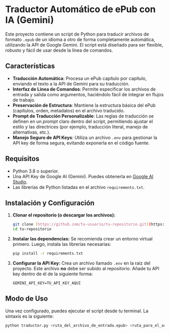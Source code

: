 # Traductor Automático de ePub con IA (Gemini)

Este proyecto contiene un script de Python para traducir archivos de formato `.epub` de un idioma a otro de forma completamente automática, utilizando la API de Google Gemini. El script está diseñado para ser flexible, robusto y fácil de usar desde la línea de comandos.

## Características

- **Traducción Automática**: Procesa un ePub capítulo por capítulo, enviando el texto a la API de Gemini para su traducción.
- **Interfaz de Línea de Comandos**: Permite especificar los archivos de entrada y salida como argumentos, haciéndolo fácil de integrar en flujos de trabajo.
- **Preservación de Estructura**: Mantiene la estructura básica del ePub (capítulos, orden, metadatos) en el archivo traducido.
- **Prompt de Traducción Personalizable**: Las reglas de traducción se definen en un _prompt_ claro dentro del script, permitiendo ajustar el estilo y las directrices (por ejemplo, traducción literal, manejo de alternativas, etc.).
- **Manejo Seguro de API Keys**: Utiliza un archivo `.env` para gestionar la API key de forma segura, evitando exponerla en el código fuente.

## Requisitos

- Python 3.8 o superior.
- Una API Key de Google AI (Gemini). Puedes obtenerla en [Google AI Studio](https://aistudio.google.com/app/apikey).
- Las librerías de Python listadas en el archivo `requirements.txt`.

## Instalación y Configuración

1.  **Clonar el repositorio (o descargar los archivos):**
    ```bash
    git clone [https://github.com/tu-usuario/tu-repositorio.git](https://github.com/tu-usuario/tu-repositorio.git)
    cd tu-repositorio
    ```

2.  **Instalar las dependencias:**
    Se recomienda crear un entorno virtual primero. Luego, instala las librerías necesarias:
    ```bash
    pip install -r requirements.txt
    ```

3.  **Configurar la API Key:**
    Crea un archivo llamado `.env` en la raíz del proyecto. Este archivo **no** debe ser subido al repositorio. Añade tu API key dentro de él de la siguiente forma:
    ```
    GEMINI_API_KEY=TU_API_KEY_AQUI
    ```

## Modo de Uso

Una vez configurado, puedes ejecutar el script desde tu terminal. La sintaxis es la siguiente:

```bash
python traductor.py <ruta_del_archivo_de_entrada.epub> <ruta_para_el_archivo_de_salida.epub>
